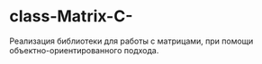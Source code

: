 # class-Matrix-C-
Реализация библиотеки для работы с матрицами, при помощи объектно-ориентированного подхода.
